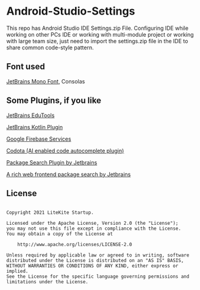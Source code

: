 # Android-Studio-Settings

This repo has Android Studio IDE Settings.zip File. Configuring IDE while working on other PCs IDE or working with multi-module project or working with large team size, just need to import the settings.zip file in the IDE to share common code-style pattern.

## Font used

<a href="https://www.jetbrains.com/lp/mono/">JetBrains Mono Font</a>, Consolas

## Some Plugins, if you like

<a href="https://plugins.jetbrains.com/plugin/10081-edutools">JetBrains EduTools</a>

<a href="https://plugins.jetbrains.com/plugin/6954-kotlin">JetBrains Kotlin Plugin</a>

<a href="https://plugins.jetbrains.com/plugin/12667-firebase-services">Google Firebase Services</a>

<a href="https://www.codota.com">Codota (AI enabled code autocomplete plugin)</a>

<a href="https://plugins.jetbrains.com/plugin/12507-package-search">Package Search Plugin by Jetbrains</a>

<a href="https://package-search.jetbrains.com/">A rich web frontend package search by Jetbrains</a>

## License

~~~

Copyright 2021 LiteKite Startup.

Licensed under the Apache License, Version 2.0 (the "License");
you may not use this file except in compliance with the License.
You may obtain a copy of the License at

    http://www.apache.org/licenses/LICENSE-2.0

Unless required by applicable law or agreed to in writing, software
distributed under the License is distributed on an "AS IS" BASIS, 
WITHOUT WARRANTIES OR CONDITIONS OF ANY KIND, either express or implied.
See the License for the specific language governing permissions and
limitations under the License.

~~~
